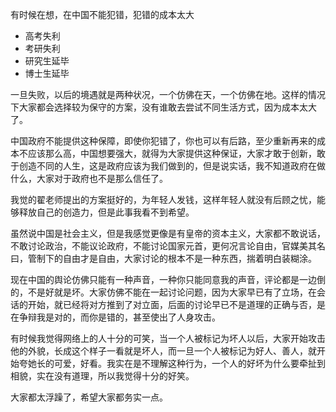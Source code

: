有时候在想，在中国不能犯错，犯错的成本太大

-   高考失利
-   考研失利
-   研究生延毕
-   博士生延毕

一旦失败，以后的境遇就是两种状况，一个仿佛在天，一个仿佛在地。这样的情况下大家都会选择较为保守的方案，没有谁敢去尝试不同生活方式，因为成本太大了。

中国政府不能提供这种保障，即使你犯错了，你也可以有后路，至少重新再来的成本不应该那么高，中国想要强大，就得为大家提供这种保证，大家才敢于创新，敢于创造不同的人生，这是政府应该为我们做到的，但是说实话，我不知道政府在做什么，大家对于政府也不是那么信任了。

我觉的翟老师提出的方案挺好的，为年轻人发钱，这样年轻人就没有后顾之忧，能够释放自己的创造力，但是此事我看不到希望。

虽然说中国是社会主义，但是我感觉更像是有皇帝的资本主义，大家都不敢说话，不敢讨论政治，不能议论政府，不能讨论国家元首，更何况言论自由，官媒美其名曰，管制下的自由才是自由，大家讨论的根本不是一种东西，揣着明白装糊涂。

现在中国的舆论仿佛只能有一种声音，一种你只能同意我的声音，评论都是一边倒的，不是好就是坏。大家仿佛不能在一起讨论问题，因为大家早已有了立场，在会话的开始，就已经将对方推到了对立面，后面的讨论早已不是道理的正确与否，是在争辩我是对的，而你是错的，甚至使出了人身攻击。

有时候我觉得网络上的人十分的可笑，当一个人被标记为坏人以后，大家开始攻击他的外貌，长成这个样子一看就是坏人，而一旦一个人被标记为好人、善人，就开始夸她长的可爱，好看。我实在是不理解这种行为，一个人的好坏为什么要牵扯到相貌，实在没有道理，所以我觉得十分的好笑。

大家都太浮躁了，希望大家都务实一点。